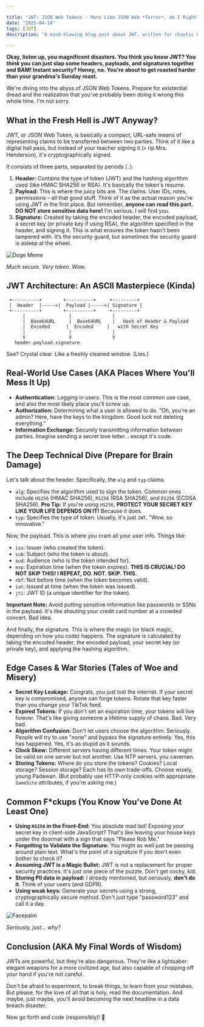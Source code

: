 ```yaml
---

title: "JWT: JSON Web Tokens - More Like JSON Web *Terror*, Am I Right? 💀"
date: "2025-04-14"
tags: [JWT]
description: "A mind-blowing blog post about JWT, written for chaotic Gen Z engineers. Prepare for pain."

---
```


**Okay, listen up, you magnificent disasters. You think you know JWT? You *think* you can just slap some headers, payloads, and signatures together and BAM! Instant security? Honey, no. You're about to get roasted harder than your grandma's Sunday roast.**

We're diving into the abyss of JSON Web Tokens. Prepare for existential dread and the realization that you've probably been doing it wrong this whole time. I'm not sorry.

## What in the Fresh Hell is JWT Anyway?

JWT, or JSON Web Token, is basically a compact, URL-safe means of representing claims to be transferred between two parties. Think of it like a digital hall pass, but instead of your teacher signing it (💀 rip Mrs. Henderson), it's cryptographically signed.

It consists of three parts, separated by periods (`.`):

1.  **Header:** Contains the type of token (JWT) and the hashing algorithm used (like HMAC SHA256 or RSA). It's basically the token's resume.
2.  **Payload:** This is where the juicy bits are. The claims. User IDs, roles, permissions – all that good stuff. Think of it as the actual reason you're using JWT in the first place. But remember, **anyone can read this part. DO NOT store sensitive data here!** I'm serious. I will find you.
3.  **Signature:** Created by taking the encoded header, the encoded payload, a secret key (or private key if using RSA), the algorithm specified in the header, and signing it. This is what ensures the token hasn't been tampered with. It’s the security guard, but sometimes the security guard is asleep at the wheel.

![Doge Meme](https://i.kym-cdn.com/photos/images/newsfeed/001/096/564/2f7.jpg)

*Much secure. Very token. Wow.*

## JWT Architecture: An ASCII Masterpiece (Kinda)

```
 +----------+        +----------+     +---------+
 |  Header  |----->|  Payload |----->| Signature |
 +----------+        +----------+     +---------+
      |                |               |
      |  Base64URL     |  Base64URL    |   Hash of Header & Payload
      |  Encoded      |  Encoded     |   with Secret Key
      |                |               |
      V                V               V
   header.payload.signature
```

See? Crystal clear. Like a freshly cleaned window. (Lies.)

## Real-World Use Cases (AKA Places Where You'll Mess It Up)

*   **Authentication:** Logging in users. This is the most common use case, and also the most likely place you'll screw up.
*   **Authorization:** Determining what a user is allowed to do. "Oh, you're an admin? Here, have the keys to the kingdom. Good luck not deleting everything."
*   **Information Exchange:** Securely transmitting information between parties. Imagine sending a secret love letter... except it's code.

## The Deep Technical Dive (Prepare for Brain Damage)

Let's talk about the header. Specifically, the `alg` and `typ` claims.

*   `alg`: Specifies the algorithm used to sign the token. Common ones include `HS256` (HMAC SHA256), `RS256` (RSA SHA256), and `ES256` (ECDSA SHA256). **Pro Tip:** If you're using `HS256`, **PROTECT YOUR SECRET KEY LIKE YOUR LIFE DEPENDS ON IT!** Because it does.
*   `typ`: Specifies the type of token. Usually, it's just `JWT`. "Wow, so innovative."

Now, the payload. This is where you cram all your user info. Things like:

*   `iss`: Issuer (who created the token).
*   `sub`: Subject (who the token is about).
*   `aud`: Audience (who is the token intended for).
*   `exp`: Expiration time (when the token expires). **THIS IS CRUCIAL! DO NOT SKIP THIS! I REPEAT, DO. NOT. SKIP. THIS.**
*   `nbf`: Not before time (when the token becomes valid).
*   `iat`: Issued at time (when the token was issued).
*   `jti`: JWT ID (a unique identifier for the token).

**Important Note:** Avoid putting sensitive information like passwords or SSNs in the payload. It's like shouting your credit card number at a crowded concert. Bad idea.

And finally, the signature. This is where the magic (or black magic, depending on how you code) happens. The signature is calculated by taking the encoded header, the encoded payload, your secret key (or private key), and applying the hashing algorithm.

## Edge Cases & War Stories (Tales of Woe and Misery)

*   **Secret Key Leakage:** Congrats, you just lost the internet. If your secret key is compromised, anyone can forge tokens. Rotate that key faster than you change your TikTok feed.
*   **Expired Tokens:** If you don't set an expiration time, your tokens will live forever. That's like giving someone a lifetime supply of chaos. Bad. Very bad.
*   **Algorithm Confusion:** Don't let users choose the algorithm. Seriously. People will try to use "none" and bypass the signature entirely. Yes, this has happened. Yes, it's as stupid as it sounds.
*   **Clock Skew:** Different servers having different times. Your token might be valid on one server but not another. Use NTP servers, you caveman.
*   **Storing Tokens:** Where do you store the tokens? Cookies? Local storage? Session storage? Each has its own trade-offs. Choose wisely, young Padawan. (But probably use HTTP-only cookies with appropriate `SameSite` attributes, if you're asking me.)

## Common F\*ckups (You Know You've Done At Least One)

*   **Using `HS256` in the Front-End:** You absolute mad lad! Exposing your secret key in client-side JavaScript? That's like leaving your house keys under the doormat with a sign that says "Please Rob Me."
*   **Forgetting to Validate the Signature:** You might as well just be passing around plain text. What's the point of a signature if you don't even bother to check it?
*   **Assuming JWT is a Magic Bullet:** JWT is not a replacement for proper security practices. It's just one piece of the puzzle. Don't get cocky, kid.
*    **Storing PII data in payload:** I already mentioned, but seriously, **don't do it**. Think of your users (and GDPR).
*   **Using weak keys:** Generate your secrets using a strong, cryptographically secure method. Don't just type "password123" and call it a day.

![Facepalm](https://i.imgflip.com/1vgx6j.jpg)

*Seriously, just... why?*

## Conclusion (AKA My Final Words of Wisdom)

JWTs are powerful, but they're also dangerous. They're like a lightsaber: elegant weapons for a more civilized age, but also capable of chopping off your hand if you're not careful.

Don't be afraid to experiment, to break things, to learn from your mistakes. But please, for the love of all that is holy, read the documentation. And maybe, just maybe, you'll avoid becoming the next headline in a data breach disaster.

Now go forth and code (responsibly)! 🙏
